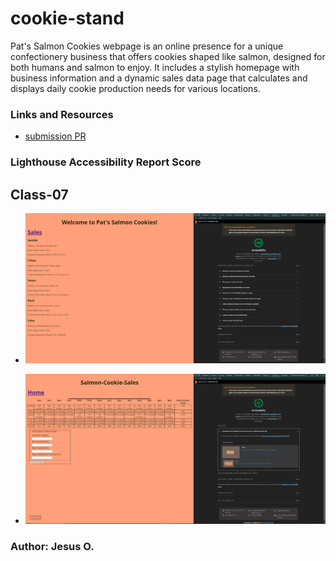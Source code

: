 # cookie-stand

Pat's Salmon Cookies webpage is an online presence for a unique confectionery business that offers cookies shaped like salmon, designed for both humans and salmon to enjoy. It includes a stylish homepage with business information and a dynamic sales data page that calculates and displays daily cookie production needs for various locations.

### Links and Resources

* [submission PR](https://github.com/Jnez405/cookie-stand/tree/clss06-Basics)

### Lighthouse Accessibility Report Score
## Class-07

* ![Home Page](https://raw.githubusercontent.com/Jnez405/cookie-stand/main/img/Screenshot%202024-06-04%20214927.png)

* ![Sales Page](https://raw.githubusercontent.com/Jnez405/cookie-stand/main/img/Screenshot%202024-06-04%20215540.png)

### Author: Jesus O.
